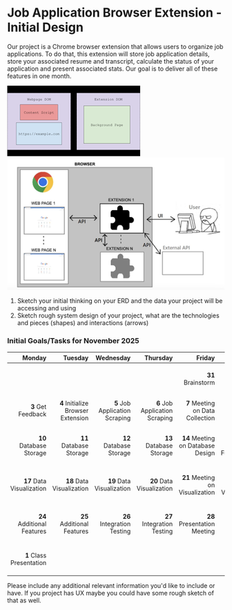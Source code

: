 # Job Application Browser Extension - Initial Design

Our project is a Chrome browser extension that allows users to organize job applications. To do that, this extension will store job application details, store your associated resume and transcript, calculate the status of your application and present associated stats. Our goal is to deliver all of these features in one month.

![alt text](image.png)
![alt text](image-1.png)
1. Sketch your initial thinking on your ERD and the data your project will be accessing and using
2. Sketch rough system design of your project, what are the technologies and pieces (shapes) and interactions (arrows)

### Initial Goals/Tasks for November 2025

| Monday    | Tuesday   | Wednesday | Thursday  | Friday    | Saturday  | Sunday    |
|----------:|----------:|----------:|----------:|----------:|----------:|----------:|
|           |           |           |           | **31** Brainstorm | **1** Initial Design | **2** Keep Sabbath Day Holy |
| **3** Get Feedback | **4** Initialize Browser Extension | **5** Job Application Scraping | **6** Job Application Scraping | **7** Meeting on Data Collection| **8** Test Data Collection  | **9** Keep Sabbath Day Holy |
| **10** Database Storage | **11** Database Storage | **12** Database Storage | **13** Database Storage | **14** Meeting on Database Design| **15** Test Database Functionality | **16** Keep Sabbath Day Holy |
| **17** Data Visualization | **18** Data Visualization | **19** Data Visualization | **20** Data Visualization | **21** Meeting on Visualization| **22** Test Proper Visualization | **23** Keep Sabbath Day Holy |
| **24** Additional Features | **25** Additional Features | **26** Integration Testing | **27** Integration Testing | **28** Presentation Meeting | **29** Final Testing | **30** Keep Sabbath Day Holy |
| **1** Class Presentation |  |  |  |  |  | **7** Keep Sabbath Day Holy |


Please include any additional relevant information you'd like to include or have. If you project has UX maybe you could have some rough sketch of that as well.
